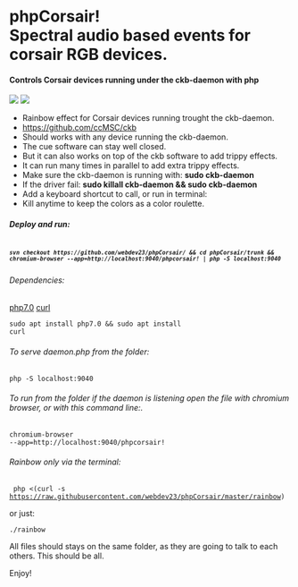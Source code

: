 # phpCorsair!<br>Spectral audio based events for corsair RGB devices.
#### Controls Corsair devices running under the ckb-daemon with php

<img src="http://i.imgur.com/1TjI3cx.gif"></img>
<img src="http://i.imgur.com/f7JEuLl.png"></img>

 *  Rainbow effect for Corsair devices running trought the ckb-daemon.
 *  https://github.com/ccMSC/ckb
 *  Should works with any device running the ckb-daemon.
 *  The cue software can stay well closed. 
 *  But it can also works on top of the ckb software to add trippy effects.
 *  It can run many times in parallel to add extra trippy effects.
 *  Make sure the ckb-daemon is running with: <b>sudo ckb-daemon</b>
 *  If the driver fail: <b>sudo killall ckb-daemon && sudo ckb-daemon</b>
 *  Add a keyboard shortcut to call, or run in terminal:
 *  Kill anytime to keep the colors as a color roulette.

##### Deploy and run: 
<h5><code>
<code>svn checkout https://github.com/webdev23/phpCorsair/ && cd phpCorsair/trunk && chromium-browser --app=http://localhost:9040/phpcorsair! | php -S localhost:9040</code>
</code></h5>

###### Dependencies: 

<a href="apt://php7.0">php7.0</a> 
<a href="apt://curl">curl</a>

<code>sudo apt install php7.0 && sudo apt install curl</code>

###### To serve daemon.php from the folder:

<code>php -S localhost:9040</code>

###### To run from the folder if the daemon is listening open the file with chromium browser, or with this command line:.

<code>chromium-browser --app=http://localhost:9040/phpcorsair!</code>

###### Rainbow only via  the terminal:

<code> php <(curl -s https://raw.githubusercontent.com/webdev23/phpCorsair/master/rainbow) 
</code>

or just:

<code>./rainbow
</code>

All files should stays on the same folder, as they are going to talk to each others.
This should be all.

Enjoy!
